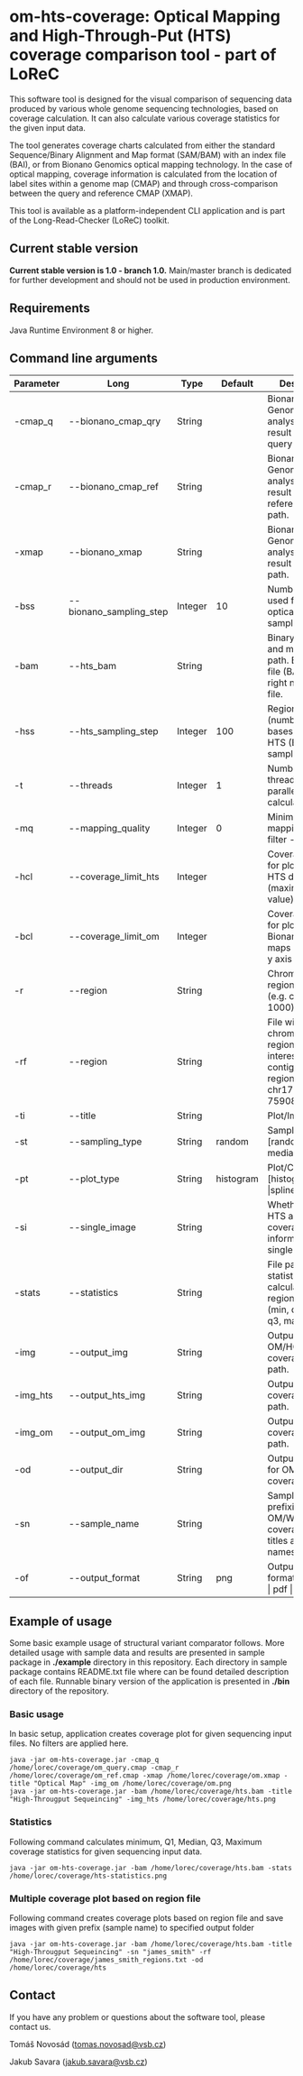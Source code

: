 # om-hts-coverage: Optical Mapping and High-Through-Put (HTS) coverage comparison tool - part of LoReC

This software tool is designed for the visual comparison of sequencing data produced by various whole genome sequencing 
technologies, based on coverage calculation. It can also calculate various coverage statistics for the given input data.

The tool generates coverage charts calculated from either the standard Sequence/Binary Alignment and Map format (SAM/BAM) 
with an index file (BAI), or from Bionano Genomics optical mapping technology. In the case of optical mapping, coverage 
information is calculated from the location of label sites within a genome map (CMAP) and through cross-comparison 
between the query and reference CMAP (XMAP).

This tool is available as a platform-independent CLI application and is part of the Long-Read-Checker (LoReC) toolkit.


## Current stable version
<b>Current stable version is 1.0 - branch 1.0.</b> Main/master branch is dedicated for further development and should not be used in production environment.

## Requirements
Java Runtime Environment 8 or higher.

## Command line arguments
| Parameter | Long                    | Type     | Default   | Description                                                                                               |
|-----------|-------------------------|----------|-----------|-----------------------------------------------------------------------------------------------------------|
| -cmap_q   | --bionano_cmap_qry      | String   |           | Bionano Genomics analysis pipeline result cmap query file path.                                           |
| -cmap_r   | --bionano_cmap_ref      | String   |           | Bionano Genomics analysis pipeline result cmap reference file path.                                       |
| -xmap     | --bionano_xmap          | String   |           | Bionano Genomics analysis pipeline result xmap file path.                                                 |
| -bss      | --bionano_sampling_step | Integer  | 10        | Number of marks used for Bionano optical maps sampling.                                                   |
| -bam      | --hts_bam               | String   |           | Binary alignment and map file path. BAM index file (BAI) must right next to BAM file.                     |
| -hss      | --hts_sampling_step     | Integer  | 100       | Region size (number of bases) used for HTS (BAM) sampling.                                                |
| -t        | --threads               | Integer  | 1         | Number of threads used for parallel coverage calculation.                                                 |
| -mq       | --mapping_quality       | Integer  | 0         | Minimum read mapping quality filter - BAM only.                                                           |
| -hcl      | --coverage_limit_hts    | Integer  |           | Coverage limit for plotting of HTS data (BAM) (maximum y axis value).                                     |
| -bcl      | --coverage_limit_om     | Integer  |           | Coverage limit for plotting Bionano optical maps (maximum y axis value).                                  |
| -r        | --region                | String   |           | Chromosomal region of interest (e.g. chr1:1-1000).                                                        |
| -rf       | --region                | String   |           | File with chromosomal regions of interest in format: contig_name region (e.g. TP53 chr17:7571739-7590808) |
| -ti       | --title                 | String   |           | Plot/Image title.                                                                                         |
| -st       | --sampling_type         | String   | random    | Sampling type [random \| mean \| median \| none].                                                         |
| -pt       | --plot_type             | String   | histogram | Plot/Chart type [histogram \| line \|spline].                                                             |
| -si       | --single_image          | String   |           | Whether to plot HTS and OM coverage information in single image.                                          |
| -stats    | --statistics            | String   |           | File path for statistics calculated for region file (--rf) (min, q1, median, q3, max)                     |
| -img      | --output_img            | String   |           | Output joint OM/HGS coverage plot file path.                                                              |
| -img_hts  | --output_hts_img        | String   |           | Output HTS coverage plot file path.                                                                       |
| -img_om   | --output_om_img         | String   |           | Output OM coverage plot file path.                                                                        |
| -od       | --output_dir            | String   |           | Output directory for OM/WGS coverage plots.                                                               |
| -sn       | --sample_name           | String   |           | Sample name for prefixing OM/WGS coverage plot titles and image names.                                    |
| -of       | --output_format         | String   | png       | Output image format [jpg \| png \| pdf \| svg].                                                           |             |


## Example of usage
Some basic example usage of structural variant comparator follows. More detailed usage with sample data and results are presented in sample package in <b>./example</b> directory in this repository. Each directory in sample package contains README.txt file where can be found detailed description of each file. Runnable binary version of the application is presented in <b>./bin</b> directory of the repository.

### Basic usage
In basic setup, application creates coverage plot for given sequencing input files. No filters are applied here.

```console
java -jar om-hts-coverage.jar -cmap_q /home/lorec/coverage/om_query.cmap -cmap_r /home/lorec/coverage/om_ref.cmap -xmap /home/lorec/coverage/om.xmap -title "Optical Map" -img_om /home/lorec/coverage/om.png
java -jar om-hts-coverage.jar -bam /home/lorec/coverage/hts.bam -title "High-Througput Sequeincing" -img_hts /home/lorec/coverage/hts.png
```

### Statistics
Following command calculates minimum, Q1, Median, Q3, Maximum coverage statistics for given sequencing input data.

```consolev
java -jar om-hts-coverage.jar -bam /home/lorec/coverage/hts.bam -stats /home/lorec/coverage/hts-statistics.png 
```

### Multiple coverage plot based on region file
Following command creates coverage plots based on region file and save images with given prefix (sample name) to specified output folder

```console
java -jar om-hts-coverage.jar -bam /home/lorec/coverage/hts.bam -title "High-Througput Sequeincing" -sn "james_smith" -rf /home/lorec/coverage/james_smith_regions.txt -od /home/lorec/coverage/hts 
```

## Contact
If you have any problem or questions about the software tool, please contact us.

Tomáš Novosád (tomas.novosad@vsb.cz)

Jakub Savara (jakub.savara@vsb.cz)

